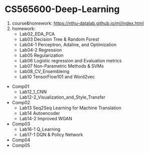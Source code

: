 # CS565600-Deep-Learning
1. course&homework: https://nthu-datalab.github.io/ml/index.html
2. homework: 
	* Lab02_EDA_PCA
	* Lab03 Decision Tree & Random Forest
	* Lab04-1 Perceptron, Adaline, and Optimization
	* Lab04-2 Regression
	* Lab05 Regularization 
	* Lab06 Logistic regression and Evaluation metrics 
	* Lab07 Non-Parametric Methods & SVMs
	* Lab08_CV_Ensembleing
	* Lab10 TensorFlow101 and Word2vec
  *	Comp01 
	* Lab12_1_CNN
	* Lab12-2_Visualization_and_Style_Transfer
  *	Comp02  
	* Lab13 Seq2Seq Learning for Machine Translation 
	* Lab14 Autoencoder
	* Lab14-2 Improved WGAN
  *	Comp03              
	* Lab16-1 Q_Learning
	* Lab17-1 DQN & Policy Network
  *	Comp04  
  *	Comp05
